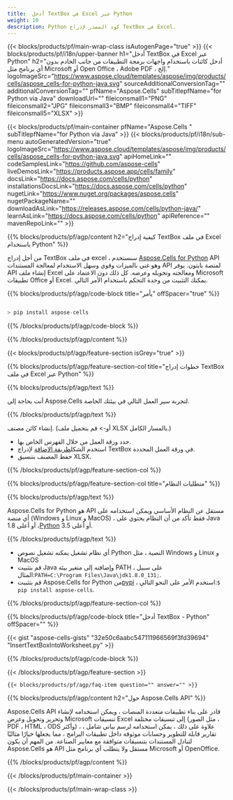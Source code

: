 ```yaml
---
title:  أدخل TextBox في Excel عبر Python
weight: 10
description: Python كود المصدر لإدراج TextBox في Excel.
---
```

{{< blocks/products/pf/main-wrap-class isAutogenPage="true" >}}
{{< blocks/products/pf/i18n/upper-banner h1="أدخل TextBox في Excel عبر Python" h2="أدخل كائنات باستخدام واجهات برمجة التطبيقات من جانب الخادم بدون أي برنامج مثل Microsoft أو Open Office ، Adobe PDF ، إلخ." logoImageSrc="https://www.aspose.cloud/templates/aspose/img/products/cells/aspose_cells-for-python-java.svg" sourceAdditionalConversionTag="" additionalConversionTag="" pfName="Aspose.Cells" subTitlepfName="for Python via Java" downloadUrl="" fileiconsmall1="PNG" fileiconsmall2="JPG" fileiconsmall3="BMP" fileiconsmall4="TIFF" fileiconsmall5="XLSX" >}}

{{< blocks/products/pf/main-container pfName="Aspose.Cells " subTitlepfName="for Python via Java" >}}
{{< blocks/products/pf/i18n/sub-menu autoGeneratedVersion="true" logoImageSrc="https://www.aspose.cloud/templates/aspose/img/products/cells/aspose_cells-for-python-java.svg" apiHomeLink="" codeSamplesLink="https://github.com/aspose-cells" liveDemosLink="https://products.aspose.app/cells/family" docsLink="https://docs.aspose.com/cells/python" installationsDocsLink="https://docs.aspose.com/cells/python" nugetLink="https://www.nuget.org/packages/aspose.cells" nugetPackageName="" downloadAsLink="https://releases.aspose.com/cells/python-java/" learnAsLink="https://docs.aspose.com/cells/python" apiReference="" mavenRepoLink="" >}}

{{% blocks/products/pf/agp/content h2="كيفية إدراج TextBox في ملف Excel باستخدام Python" %}}

 من أجل إدراج TextBox في ملف excel ، سنستخدم
 [Aspose.Cells for Python](https://pypi.org/project/aspose-cells/) 
 API وهو غني بالميزات وقوي وسهل الاستخدام لمعالجة المستندات API لمنصة بايثون. يوفر API إنشاء ملف Excel ومعالجته وتحويله وعرضه. كل ذلك دون الاعتماد على Microsoft تطبيقات Office أو Excel. يمكنك التثبيت من وحدة التحكم باستخدام الأمر التالي.

{{% blocks/products/pf/agp/code-block title="يأمر" offSpacer="true" %}}

```cs

> pip install aspose-cells

```

{{% /blocks/products/pf/agp/code-block %}}

{{% /blocks/products/pf/agp/content %}}

{{< blocks/products/pf/agp/feature-section isGrey="true" >}}

{{% blocks/products/pf/agp/feature-section-col title="خطوات إدراج TextBox في ملف Excel عبر Python" %}}

{{% blocks/products/pf/agp/text %}}

أنت بحاجة إلى Aspose.Cells لتجربة سير العمل التالي في بيئتك الخاصة.

{{% /blocks/products/pf/agp/text %}}

إنشاء كائن مصنف. (أو-> قم بتحميل ملف XLSX بالمسار الكامل.)
+ حدد ورقة العمل من خلال الفهرس الخاص بها.
 + استخدم الشكل[طريقة الإضافة](https://reference.aspose.com/cells/java/com.aspose.cells/shapecollection#addTextBox(int,%20int,%20int,%20int,%20int,%20int)) لإدراج TextBox في ورقة العمل المحددة.
+ حفظ المصنف بتنسيق XLSX.

{{% /blocks/products/pf/agp/feature-section-col %}}

{{% blocks/products/pf/agp/feature-section-col title="متطلبات النظام" %}}

{{% blocks/products/pf/agp/text %}}

 Aspose.Cells for Python هو API مستقل عن النظام الأساسي ويمكن استخدامه على أي منصة (Windows و Linux و MacOS) ، فقط تأكد من أن النظام يحتوي على Java 1.8 أو أعلى ،[Python](https://www.python.org/downloads/) 3.5 أو أعلى.
 
{{% /blocks/products/pf/agp/text %}}

-  أي نظام تشغيل يمكنه تشغيل نصوص Python النصية ، مثل Windows و Linux و MacOS
-  قم بتثبيت Java وإضافته إلى متغير بيئة PATH ، على سبيل المثال:<code>PATH=C:\Program Files\Java\jdk1.8.0_131;</code>.
-  قم بتثبيت Aspose.Cells for Python من<a href="https://pypi.org/project/aspose-cells/">pypi</a> ، استخدم الأمر على النحو التالي:<code>$ pip install aspose-cells</code>.

{{% /blocks/products/pf/agp/feature-section-col %}}

{{% blocks/products/pf/agp/code-block title="أدخل TextBox - Python" offSpacer="" %}}

{{< gist "aspose-cells-gists" "32e50c6aabc547111966569f3fd39694" "InsertTextBoxIntoWorksheet.py" >}}

{{% /blocks/products/pf/agp/code-block %}}

{{< /blocks/products/pf/agp/feature-section >}}

    {{< blocks/products/pf/agp/faq-item question="" answer="" >}}
 

<!-- aboutfile Starts -->

{{% blocks/products/pf/agp/content h2="حول Aspose.Cells API" %}}

Aspose.Cells API قادر على بناء تطبيقات متعددة المنصات ، ويمكن استخدامه لإنشاء وتحرير وتحويل وعرض Microsoft تنسيقات Excel إلى تنسيقات مختلفة (مثل الصور ، PDF ، HTML ، ODS وأكثر) ، علاوة على ذلك ، يمكن استخدامه لرسم بياني شامل ، تقارير قابلة للتطوير وحسابات موثوقة داخل تطبيقات البرامج ، مما يجعلها خيارًا مثاليًا لتبادل المستندات بتنسيقات متوافقة مع معايير الصناعة. من المهم أن يكون Aspose.Cells هو API مستقل ولا يتطلب أي برنامج مثل Microsoft أو OpenOffice.

{{% /blocks/products/pf/agp/content %}}



<!-- aboutfile Ends -->
<!--
{{< blocks/products/pf/agp/other-supported-section title="Other Supported Splitting Formats" subTitle="Using C#, One can also split large file into chunks of many other file formats including." >}}

{{< blocks/products/pf/agp/other-supported-section-item href="https://products.aspose.com/cells/net/splitter/ods/" name="ODS" description="OpenDocument Spreadsheet File" >}}
{{< blocks/products/pf/agp/other-supported-section-item href="https://products.aspose.com/cells/net/splitter/xls/" name="XLS" description="Excel Binary Format" >}}
{{< blocks/products/pf/agp/other-supported-section-item href="https://products.aspose.com/cells/net/splitter/xlsb/" name="XLSB" description="Binary Excel Workbook File" >}}
{{< blocks/products/pf/agp/other-supported-section-item href="https://products.aspose.com/cells/net/splitter/xlsm/" name="XLSM" description="Spreasheet File" >}}

{{< /blocks/products/pf/agp/other-supported-section >}}

-->

{{< /blocks/products/pf/main-container >}}
    
{{< /blocks/products/pf/main-wrap-class >}}
